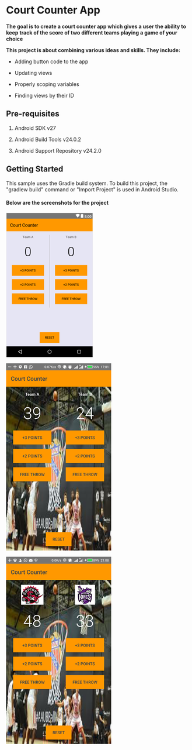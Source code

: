 # Court Counter App

**The goal is to create a court counter app which gives a user the ability to keep track of the score of two different teams playing a game of your choice**

**This project is about combining various ideas and skills. They include:**

* Adding button code to the app

* Updating views

* Properly scoping variables

* Finding views by their ID

## Pre-requisites
1. Android SDK v27

2. Android Build Tools v24.0.2

3. Android Support Repository v24.2.0

## Getting Started

This sample uses the Gradle build system. To build this project, the "gradlew build" command or "Import Project" is used in Android Studio.

#### Below are the screenshots for the project

![alt text](https://github.com/evamaina/Court-Counter-App/blob/master/app/src/main/res/drawable/courtcounter.png "Screenshot 1")

![alt text](https://github.com/evamaina/Court-Counter-App/blob/master/app/src/main/res/drawable/me.png "Screenshot 2") 

![alt text](https://github.com/evamaina/Court-Counter-App/blob/master/app/src/main/res/drawable/courtcounter2.png "Screenshot 3") 
